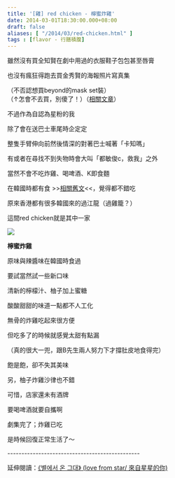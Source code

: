```yaml
---
title: '[雞] red chicken - 檸蜜炸雞'
date: 2014-03-01T18:30:00.000+08:00
draft: false
aliases: [ "/2014/03/red-chicken.html" ]
tags : [flavor - 行膳積腹]
---
```


雖然沒有買全知賢在劇中用過的衣服鞋子包包甚至唇膏  

也沒有瘋狂得跑去買金秀賢的海報照片寫真集

（不否認想買beyond的mask set裝）  
（↑怎會不去買，別傻了！）（[相關文章](http://www.hidie.net/2014/03/masque-beyond-bye-bye-panda-eyes-eye.html)）

不過作為自認為星粉的我

除了會在送巴士車尾時企定定

整隻手臂伸向前然後情深的對著巴士喊著「卡知嗎」

有或者在尋找不到失物時會大叫「都敏俊c，救我」之外

當然不會不吃炸雞、喝啤酒、K即食麵

在韓國時都有食 >>[相關舊文](http://www.hidie.net/2014/01/day7_7217.html)<<，覺得都不錯吃

原來香港都有很多韓國來的過江龍（過雞籠？）

這間red chicken就是其中一家

[![](https://1.bp.blogspot.com/-VCfSVWUJluo/XC3xDjUQAhI/AAAAAAAADx4/aps_po09j8A-ZrKw0SCiutimllFi_11IgCLcBGAs/s640/24.jpg)](https://1.bp.blogspot.com/-VCfSVWUJluo/XC3xDjUQAhI/AAAAAAAADx4/aps_po09j8A-ZrKw0SCiutimllFi_11IgCLcBGAs/s1600/24.jpg)

**檸蜜炸雞**

原味與辣醬味在韓國時食過

要試當然試一些新口味

清新的檸檬汁、柚子加上蜜糖

酸酸甜甜的味道一點都不人工化

無骨的炸雞吃起來很方便

但吃多了的時候就感覺太甜有點漏

（真的很大一兜，跟B先生兩人努力下才撐肚皮地食得完）

飽是飽，卻不失其美味

  

另，柚子炸雞沙律也不錯

  

可惜，店家還未有酒牌

要喝啤酒就要自攜啊

  

  

劇集完了；炸雞已吃

是時候回復正常生活了～

  

\-----------------------------------------------  
  
延伸閱讀：[《별에서 온 그대》 (love from star/ 來自星星的你)](http://www.hidie.net/2014/01/sbs-love-from-star.html)